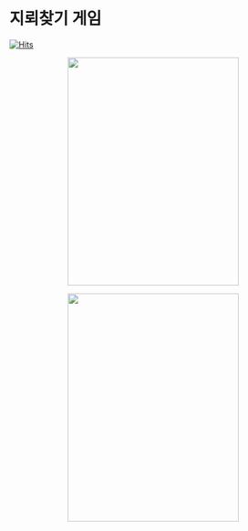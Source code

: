 # 지뢰찾기 게임
  [![Hits](https://hits.seeyoufarm.com/api/count/incr/badge.svg?url=https%3A%2F%2Fgithub.com%2FTakeNewcare&count_bg=%23939DAE&title_bg=%2361ACCD&icon=&icon_color=%23E7E7E7&title=hits&edge_flat=false)](https://hits.seeyoufarm.com)


<div align="center">
<img src ="https://github.com/TakeNewcare/Project/assets/163362484/53782992-4f6a-409e-b15f-835712bd9f90"  width="300" height="400"></p>
<img src ="https://github.com/TakeNewcare/MIne/assets/163362484/d886cbfd-c1f4-42c5-8b59-e9a55bca896f"  width="300" height="400"></p>
</div>





